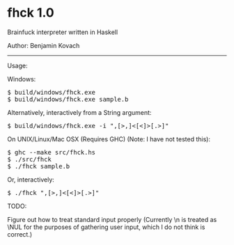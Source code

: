fhck 1.0
====

Brainfuck interpreter written in Haskell

Author: Benjamin Kovach

----
Usage:

Windows:

<pre>
$ build/windows/fhck.exe <brainfuck_file_path>
$ build/windows/fhck.exe sample.b
</pre>
Alternatively, interactively from a String argument:
<pre>
$ build/windows/fhck.exe -i ",[>,]<[<]>[.>]"
</pre>
On UNIX/Linux/Mac OSX (Requires GHC) (Note: I have not tested this):
<pre>
$ ghc --make src/fhck.hs
$ ./src/fhck <brainfuck_file_path>
$ ./fhck sample.b
</pre>
Or, interactively:
<pre>
$ ./fhck ",[>,]<[<]>[.>]"
</pre>
TODO:

Figure out how to treat standard input properly (Currently \n is treated as \NUL for the purposes of gathering user input, which I do not think is correct.)